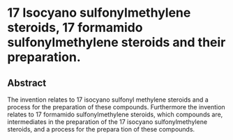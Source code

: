 # 17 Isocyano sulfonylmethylene steroids, 17 formamido sulfonylmethylene steroids and their preparation.

## Abstract
The invention relates to 17 isocyano sulfonyl methylene steroids and a process for the preparation of these compounds. Furthermore the invention relates to 17 formamido sulfonylmethylene steroids, which compounds are, intermediates in the preparation of the 17 isocyano sulfonylmethylene steroids, and a process for the prepara tion of these compounds.